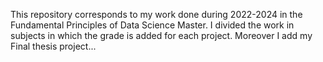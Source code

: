 This repository corresponds to my work done during 2022-2024 in the Fundamental Principles of Data Science Master. I divided the work in subjects 
in which the grade is added for each project. Moreover I add my Final thesis project...
